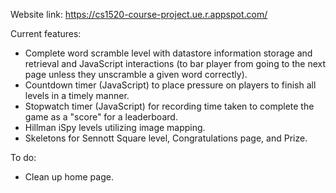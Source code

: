 Website link: https://cs1520-course-project.ue.r.appspot.com/

Current features:
- Complete word scramble level with datastore information storage and retrieval and JavaScript interactions (to bar player from going to the next page unless they unscramble a given word correctly).
- Countdown timer (JavaScript) to place pressure on players to finish all levels in a timely manner.
- Stopwatch timer (JavaScript) for recording time taken to complete the game as a "score" for a leaderboard.
- Hillman iSpy levels utilizing image mapping.
- Skeletons for Sennott Square level, Congratulations page, and Prize.

To do:
- Clean up home page.
